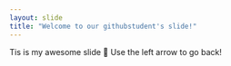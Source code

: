 ```yaml
---
layout: slide
title: "Welcome to our githubstudent's slide!"
---
```

Tis is my awesome slide :tada:
Use the left arrow to go back!
